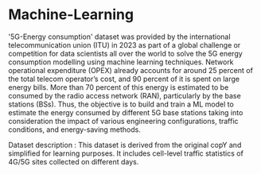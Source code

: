 # Machine-Learning
 '5G-Energy consumption' dataset was provided by the  international telecommunication union (ITU) in 2023 as part of a global challenge or competition for data scientists all over the world to solve the 5G energy consumption modelling using machine learning techniques.  Network operational expenditure (OPEX) already accounts for around 25 percent of the total telecom operator’s cost, and 90 percent of it is spent on large energy bills. More than 70 percent of this energy is estimated to be consumed by the radio access network (RAN), particularly by the base stations (BSs). Thus, the objective is to build and train a ML model to estimate the energy consumed by different 5G base stations taking into consideration the impact of various engineering configurations, traffic conditions, and energy-saving methods.

Dataset description : This dataset is derived from the original copY and simplified for learning purposes. It includes cell-level traffic statistics of 4G/5G sites collected on different days.

